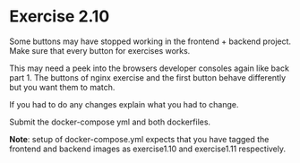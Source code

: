 # Exercise 2.10

Some buttons may have stopped working in the frontend + backend project. Make sure that every button for exercises works. <br>

This may need a peek into the browsers developer consoles again like back part 1. The buttons of nginx exercise and the first button behave differently but you want them to match. <br>

If you had to do any changes explain what you had to change. <br>

Submit the docker-compose yml and both dockerfiles. <br>

**Note**: setup of docker-compose.yml expects that you have tagged the frontend and backend images as exercise1.10 and exercise1.11 respectively. 